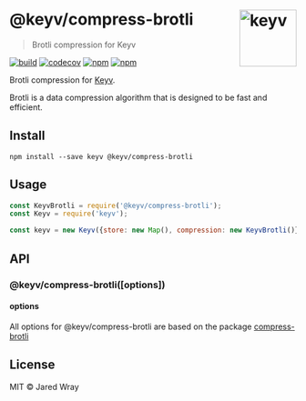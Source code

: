 # @keyv/compress-brotli [<img width="100" align="right" src="https://jaredwray.com/images/keyv.svg" alt="keyv">](https://github.com/jaredwray/keyv)

> Brotli compression for Keyv

[![build](https://github.com/jaredwray/keyv/actions/workflows/tests.yaml/badge.svg)](https://github.com/jaredwray/keyv/actions/workflows/tests.yaml)
[![codecov](https://codecov.io/gh/jaredwray/keyv/branch/main/graph/badge.svg?token=bRzR3RyOXZ)](https://codecov.io/gh/jaredwray/keyv)
[![npm](https://img.shields.io/npm/v/@keyv/compress-brotli.svg)](https://www.npmjs.com/package/@keyv/compress-brotli)
[![npm](https://img.shields.io/npm/dm/@keyv/compress-brotli)](https://npmjs.com/package/@keyv/compress-brotli)

Brotli compression for [Keyv](https://github.com/jaredwray/keyv).

Brotli is a data compression algorithm that is designed to be fast and efficient.

## Install

```shell
npm install --save keyv @keyv/compress-brotli
```

## Usage

```javascript
const KeyvBrotli = require('@keyv/compress-brotli');
const Keyv = require('keyv');

const keyv = new Keyv({store: new Map(), compression: new KeyvBrotli()});

```

## API

### @keyv/compress-brotli(\[options])

#### options

All options for @keyv/compress-brotli are based on the package [compress-brotli](https://github.com/Kikobeats/compress-brotli)

## License

MIT © Jared Wray